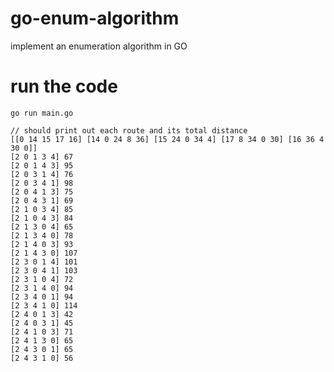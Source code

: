 # go-enum-algorithm
implement an enumeration algorithm in GO

# run the code
```
go run main.go
```

```
// should print out each route and its total distance
[[0 14 15 17 16] [14 0 24 8 36] [15 24 0 34 4] [17 8 34 0 30] [16 36 4 30 0]]
[2 0 1 3 4] 67
[2 0 1 4 3] 95
[2 0 3 1 4] 76
[2 0 3 4 1] 98
[2 0 4 1 3] 75
[2 0 4 3 1] 69
[2 1 0 3 4] 85
[2 1 0 4 3] 84
[2 1 3 0 4] 65
[2 1 3 4 0] 78
[2 1 4 0 3] 93
[2 1 4 3 0] 107
[2 3 0 1 4] 101
[2 3 0 4 1] 103
[2 3 1 0 4] 72
[2 3 1 4 0] 94
[2 3 4 0 1] 94
[2 3 4 1 0] 114
[2 4 0 1 3] 42
[2 4 0 3 1] 45
[2 4 1 0 3] 71
[2 4 1 3 0] 65
[2 4 3 0 1] 65
[2 4 3 1 0] 56
```
